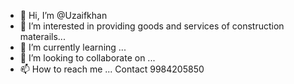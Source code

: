 - 👋 Hi, I’m @Uzaifkhan
- 👀 I’m interested in providing goods and services of construction materails...
- 🌱 I’m currently learning ...
- 💞️ I’m looking to collaborate on ...
- 📫 How to reach me ...
Contact 9984205850

<!---
Uzaifk/Uzaifk is a ✨ special ✨ repository because its `README.md` (this file) appears on your GitHub profile.
You can click the Preview link to take a look at your changes.
--->
